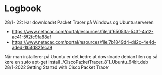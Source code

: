 # Logbook
28/1- 22: Har downloadet Packet Tracer på Windows og Ubuntu serveren
* https://www.netacad.com/portal/resources/file/df65053a-543f-4a12-ac41-592fc9fa88af
* https://www.netacad.com/portal/resources/file/7b1849d4-dd2c-4e4d-aded-195fd82feca9

Når man installerer på Ubuntu er det bedre at downloade debian filen og så køre en
  sudo apt-get install ./CiscoPacketTracer_811_Ubuntu_64bit.deb
28/1-2022 Getting Started with Cisco Packet Tracer
  

